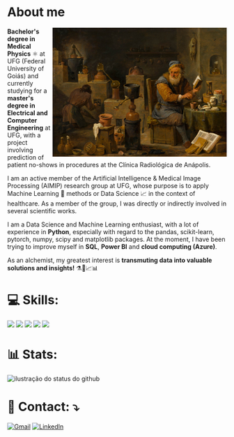 <h1>About me</h1>
<img src="https://raw.githubusercontent.com/cego669/cego669/master/0261.jpg" alt="Truly an data alchemist!" min-width="400px" max-width="400px" width="400px" align="right">
<p align="left"> 
  
  **Bachelor's degree in Medical Physics** ⚛️ at UFG (Federal University of Goiás) and currently studying for a **master's degree in Electrical and Computer Engineering** at UFG,   with a project involving prediction of patient no-shows in procedures at the Clínica Radiológica de Anápolis.

  I am an active member of the Artificial Intelligence & Medical Image Processing (AIMIP) research group at UFG, whose purpose is to apply Machine Learning 🤖 methods or Data Science 📈 in the context of healthcare. As a member of the group, I was directly or indirectly involved in several scientific works.

  I am a Data Science and Machine Learning enthusiast, with a lot of experience in **Python**, especially with regard to the pandas, scikit-learn, pytorch, numpy, scipy and   matplotlib packages. At the moment, I have been trying to improve myself in **SQL**, **Power BI** and **cloud computing (Azure)**.

  As an alchemist, my greatest interest is **transmuting data into valuable solutions and insights!** ⚗️🧪📈📊
</p>

<p align="left">
  <h1>💻 Skills:</h1>

  <img src="https://img.shields.io/badge/Python-3776AB?style=for-the-badge&logo=python&logoColor=white" />
  <img src="https://img.shields.io/badge/Microsoft_Azure-0089D6?style=for-the-badge&logo=microsoft-azure&logoColor=white" />
  <img src="https://img.shields.io/badge/Microsoft_SQL_Server-CC2927?style=for-the-badge&logo=microsoft-sql-server&logoColor=white" />
  <img src="https://img.shields.io/badge/PowerBI-F2C811?style=for-the-badge&logo=Power%20BI&logoColor=black"/>
  <img src="https://img.shields.io/badge/R-276DC3?style=for-the-badge&logo=r&logoColor=white"/>
  
</p>

<h1> 📊 Stats: </h1>
<img src="https://github-readme-stats.vercel.app/api?username=cego669&show_icons=true&title_color=783c00&text_color=af552e&icon_color=783c00&bg_color=f8efd4&cache_seconds=2300" alt="ilustração do status do github">

<p align="left">
  <h1>💌 Contact: ⤵️</h1>
</p>

<p align="left">
  <a href="#" title="Gmail">
  <img src="https://img.shields.io/badge/-Gmail-FF0000?style=flat-square&labelColor=FF0000&logo=gmail&logoColor=white&link=mailto:carlosedgonc@gmail.com" alt="Gmail"/></a>
  <a href="#" title="LinkedIn">
  <img src="https://img.shields.io/badge/-Linkedin-0e76a8?style=flat-square&logo=Linkedin&logoColor=white&link=www.linkedin.com/in/cego669" alt="LinkedIn"/></a>
</p>
